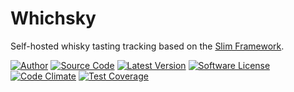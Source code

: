 # Whichsky
Self-hosted whisky tasting tracking based on the [Slim Framework](https://github.com/slimphp/Slim).

[![Author](http://img.shields.io/badge/author-@tw2113-blue.svg?style=flat-square)](https://twitter.com/tw2113)
[![Source Code](http://img.shields.io/badge/source-tw2113/whichsky-blue.svg?style=flat-square)](https://github.com/tw2113/whichsky)
[![Latest Version](https://img.shields.io/github/release/tw2113/whichsky.svg?style=flat-square)](https://github.com/tw2113/whichsky/releases)
[![Software License](https://img.shields.io/badge/license-MIT-brightgreen.svg?style=flat-square)](LICENSE.md)
[![Code Climate](https://codeclimate.com/github/tw2113/whichsky/badges/gpa.svg)](https://codeclimate.com/github/tw2113/whichsky)
[![Test Coverage](https://codeclimate.com/github/tw2113/whichsky/badges/coverage.svg)](https://codeclimate.com/github/tw2113/whichsky/coverage)
